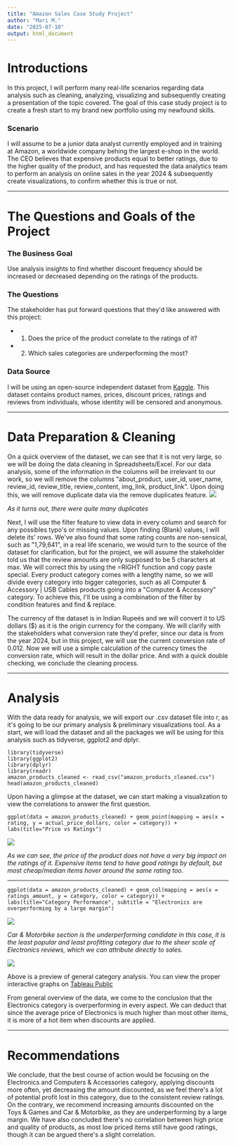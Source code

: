 ```yaml
---
title: "Amazon Sales Case Study Project"
author: "Mari M."
date: "2025-07-10"
output: html_document
---
```

# Introductions

In this project, I will perform many real-life scenarios regarding data analysis such as cleaning, analyzing, visualizing and subsequently creating a presentation of the topic covered. The goal of this case study project is to create a fresh start to my brand new portfolio using my newfound skills.

### Scenario

I will assume to be a junior data analyst currently employed and in training at Amazon, a worldwide company behing the largest e-shop in the world. The CEO believes that expensive products equal to better ratings, due to the higher quality of the product, and has requested the data analytics team to perform an analysis on online sales in the year 2024 & subsequently create visualizations, to confirm whether this is true or not.






---

# The Questions and Goals of the Project

### The Business Goal

Use analysis insights to find whether discount frequency should be increased or decreased depending on the ratings of the products.

### The Questions

The stakeholder has put forward questions that they'd like answered with this project:

* 1. Does the price of the product correlate to the ratings of it?
* 2. Which sales categories are underperforming the most?

### Data Source

I will be using an open-source independent dataset from [Kaggle](https://www.kaggle.com/datasets/karkavelrajaj/amazon-sales-dataset).
This dataset contains product names, prices, discount prices, ratings and reviews from individuals, whose identity will be censored and anonymous.

---

# Data Preparation & Cleaning

On a quick overview of the dataset, we can see that it is not very large, so we will be doing the data cleaning in Spreadsheets/Excel. For our data analysis, some of the information in the columns will be irrelevant to our work, so we will remove the columns "about_product, user_id, user_name, review_id, review_title, review_content, img_link, product_link". 
Upon doing this, we will remove duplicate data via the remove duplicates feature.
![](https://i.ibb.co/5WBKs74P/image-png.png)

*As it turns out, there were quite many duplicates*

Next, I will use the filter feature to view data in every column and search for any possibles typo's or missing values. Upon finding (Blank) values, I will delete its' rows. We've also found that some rating counts are non-sensical, such as "1,79,641", in a real life scenario, we would turn to the source of the dataset for clarification, but for the project, we will assume the stakeholder told us that the review amounts are only supposed to be 5 characters at max. We will correct this by using the =RIGHT function and copy paste special. 
Every product category comes with a lengthy name, so we will divide every category into bigger categories, such as all Computer & Accessory | USB Cables products going into a "Computer & Accessory" category. To achieve this, I'll be using a combination of the filter by condition features and find & replace.

The currency of the dataset is in Indian Rupeés and we will convert it to US dollars ($) as it is the origin currency for the company. We will clarify with the stakeholders what conversion rate they'd prefer, since our data is from the year 2024, but in this project, we will use the current conversion rate of 0.012.
Now we will use a simple calculation of the currency times the conversion rate, which will result in the dollar price. And with a quick double checking, we conclude the cleaning process.

---

# Analysis 

With the data ready for analysis, we will export our .csv dataset file into r, as it's going to be our primary analysis & preliminary visualizations tool. 
As a start, we will load the dataset and all the packages we will be using for this analysis such as tidyverse, ggplot2 and dplyr. 

```{r}
library(tidyverse)
library(ggplot2)
library(dplyr)
library(readr)
amazon_products_cleaned <- read_csv("amazon_products_cleaned.csv")
head(amazon_products_cleaned)
```

Upon having a glimpse at the dataset, we can start making a visualization to view the correlations to answer the first question.

```{r eval=FALSE, include=FALSE}
ggplot(data = amazon_products_cleaned) + geom_point(mapping = aes(x = rating, y = actual_price_dollars, color = category)) + labs(title="Price vs Ratings")   

```

![](https://i.ibb.co/Dg5Lww5W/Price-VRatings.png)



*As we can see, the price of the product does not have a very big impact on the ratings of it. Expensive items tend to have good ratings by default, but most cheap/median items hover around the same rating too.*

---

```{r warning=FALSE}
ggplot(data = amazon_products_cleaned) + geom_col(mapping = aes(x = ratings_amount, y = category, color = category)) + labs(title="Category Performance", subtitle = "Electronics are overperforming by a large margin")   
```

![](https://i.ibb.co/C5xG44q5/Performance.png)

*Car & Motorbike section is the underperforming candidate in this case, it is the least popular and least profitting category due to the sheer scale of Electronics reviews, which we can attribute directly to sales.*

![](https://i.ibb.co/DHg5N1MR/Tableau-A-Sales.png)

Above is a preview of general category analysis. You can view the proper interactive graphs on [Tableau Public](https://public.tableau.com/app/profile/marco.minar.ik/viz/TableauA-Sales1/Dashboard1)

From general overview of the data, we come to the conclusion that the Electronics category is overperforming in every aspect. We can deduct that since the average price of Electronics is much higher than most other items, it is more of a hot item when discounts are applied.

---


# Recommendations

We conclude, that the best course of action would be focusing on the Electronics and Computers & Accessories category, applying discounts more often, yet decreasing the amount discounted, as we feel there's a lot of potential profit lost in this category, due to the consistent review ratings. On the contrary, we recommend increasing amounts discounted on the Toys & Games and Car & Motorbike, as they are underperforming by a large margin. 
We have also concluded there's no correlation between high price and quality of products, as most low priced items still have good ratings, though it can be argued there's a slight correlation.
